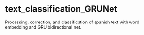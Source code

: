 # text_classification_GRUNet
Processing, correction, and classification of spanish text with word embedding and GRU bidirectional net.

